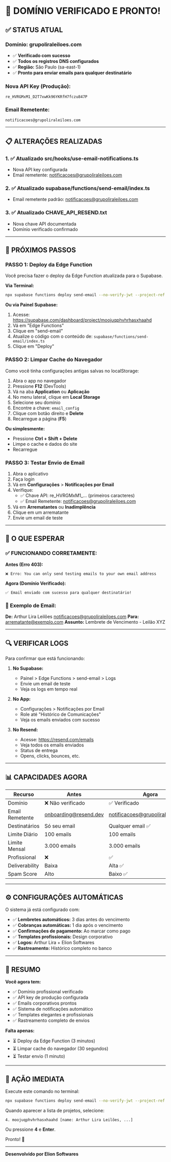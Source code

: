 # 🎉 DOMÍNIO VERIFICADO E PRONTO!

## ✅ STATUS ATUAL

### Domínio: grupoliraleiloes.com
- ✅ **Verificado com sucesso**
- ✅ **Todos os registros DNS configurados**
- ✅ **Região:** São Paulo (sa-east-1)
- ✅ **Pronto para enviar emails para qualquer destinatário**

### Nova API Key (Produção):
```
re_HVRGMxM1_D2T7xwKk96YKRfH7fczu847P
```

### Email Remetente:
```
notificacoes@grupoliraleiloes.com
```

---

## 📋 ALTERAÇÕES REALIZADAS

### 1. ✅ Atualizado src/hooks/use-email-notifications.ts
- Nova API key configurada
- Email remetente: notificacoes@grupoliraleiloes.com

### 2. ✅ Atualizado supabase/functions/send-email/index.ts
- Email remetente padrão: notificacoes@grupoliraleiloes.com

### 3. ✅ Atualizado CHAVE_API_RESEND.txt
- Nova chave API documentada
- Domínio verificado confirmado

---

## 🚀 PRÓXIMOS PASSOS

### PASSO 1: Deploy da Edge Function

Você precisa fazer o deploy da Edge Function atualizada para o Supabase.

**Via Terminal:**
```bash
npx supabase functions deploy send-email --no-verify-jwt --project-ref moojuqphvhrhasxhaahd
```

**Ou via Painel Supabase:**
1. Acesse: https://supabase.com/dashboard/project/moojuqphvhrhasxhaahd
2. Vá em "Edge Functions"
3. Clique em "send-email"
4. Atualize o código com o conteúdo de: `supabase/functions/send-email/index.ts`
5. Clique em "Deploy"

### PASSO 2: Limpar Cache do Navegador

Como você tinha configurações antigas salvas no localStorage:

1. Abra o app no navegador
2. Pressione **F12** (DevTools)
3. Vá na aba **Application** ou **Aplicação**
4. No menu lateral, clique em **Local Storage**
5. Selecione seu domínio
6. Encontre a chave: `email_config`
7. Clique com botão direito e **Delete**
8. Recarregue a página (**F5**)

**Ou simplesmente:**
- Pressione **Ctrl + Shift + Delete**
- Limpe o cache e dados do site
- Recarregue

### PASSO 3: Testar Envio de Email

1. Abra o aplicativo
2. Faça login
3. Vá em **Configurações** > **Notificações por Email**
4. Verifique:
   - ✅ Chave API: re_HVRGMxM1_... (primeiros caracteres)
   - ✅ Email Remetente: notificacoes@grupoliraleiloes.com
5. Vá em **Arrematantes** ou **Inadimplência**
6. Clique em um arrematante
7. Envie um email de teste

---

## 🎯 O QUE ESPERAR

### ✅ FUNCIONANDO CORRETAMENTE:

**Antes (Erro 403):**
```
❌ Erro: You can only send testing emails to your own email address
```

**Agora (Domínio Verificado):**
```
✅ Email enviado com sucesso para qualquer destinatário!
```

### 📧 Exemplo de Email:

**De:** Arthur Lira Leilões <notificacoes@grupoliraleiloes.com>
**Para:** arrematante@exemplo.com
**Assunto:** Lembrete de Vencimento - Leilão XYZ

---

## 🔍 VERIFICAR LOGS

Para confirmar que está funcionando:

1. **No Supabase:**
   - Painel > Edge Functions > send-email > Logs
   - Envie um email de teste
   - Veja os logs em tempo real

2. **No App:**
   - Configurações > Notificações por Email
   - Role até "Histórico de Comunicações"
   - Veja os emails enviados com sucesso

3. **No Resend:**
   - Acesse: https://resend.com/emails
   - Veja todos os emails enviados
   - Status de entrega
   - Opens, clicks, bounces, etc.

---

## 📊 CAPACIDADES AGORA

| Recurso | Antes | Agora |
|---------|-------|-------|
| Domínio | ❌ Não verificado | ✅ Verificado |
| Email Remetente | onboarding@resend.dev | notificacoes@grupoliraleiloes.com |
| Destinatários | Só seu email | Qualquer email ✅ |
| Limite Diário | 100 emails | 100 emails |
| Limite Mensal | 3.000 emails | 3.000 emails |
| Profissional | ❌ | ✅ |
| Deliverability | Baixa | Alta ✅ |
| Spam Score | Alto | Baixo ✅ |

---

## ⚙️ CONFIGURAÇÕES AUTOMÁTICAS

O sistema já está configurado com:

- ✅ **Lembretes automáticos:** 3 dias antes do vencimento
- ✅ **Cobranças automáticas:** 1 dia após o vencimento
- ✅ **Confirmações de pagamento:** Ao marcar como pago
- ✅ **Templates profissionais:** Design corporativo
- ✅ **Logos:** Arthur Lira + Elion Softwares
- ✅ **Rastreamento:** Histórico completo no banco

---

## 🎉 RESUMO

**Você agora tem:**
- ✅ Domínio profissional verificado
- ✅ API key de produção configurada
- ✅ Emails corporativos prontos
- ✅ Sistema de notificações automático
- ✅ Templates elegantes e profissionais
- ✅ Rastreamento completo de envios

**Falta apenas:**
- ⏳ Deploy da Edge Function (3 minutos)
- ⏳ Limpar cache do navegador (30 segundos)
- ⏳ Testar envio (1 minuto)

---

## 🚀 AÇÃO IMEDIATA

Execute este comando no terminal:

```bash
npx supabase functions deploy send-email --no-verify-jwt --project-ref moojuqphvhrhasxhaahd
```

Quando aparecer a lista de projetos, selecione:
```
4. moojuqphvhrhasxhaahd [name: Arthur Lira Leilões, ...]
```

Ou pressione **4** e **Enter**.

Pronto! 🎉

---

**Desenvolvido por Elion Softwares**


